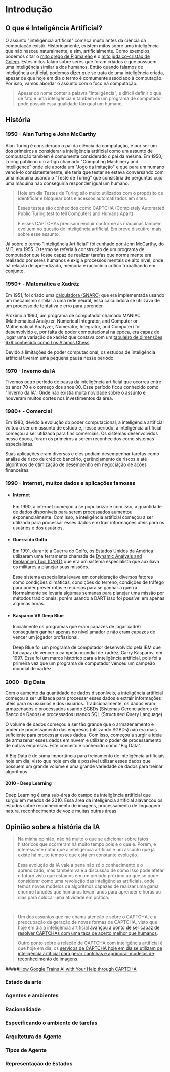 # Introdução

## O que é Inteligência Artificial?

O assunto "inteligência artificial" começa muito antes da ciência da computação
existir. Históricamente, existem mitos sobre uma inteligência que não nasceu
naturalmente, e sim, artificialmente. Como exemplos, podemos citar o [mito grego
 de Pigmaleão](https://pt.wikipedia.org/wiki/Pigmale%C3%A3o) e o [mito judaico-cristão de Golem](https:/www.nationalgeographic.pt/historia/o-golem-um-homem-barro-no-gueto-praga_2907).
Estes mitos falam sobre seres que foram criados e que possuem uma inteligência
similar a dos humanos. Então quando falamos de inteligência artificial, podemos
dizer que se trata de uma inteligência criada, apesar de que hoje em dia o termo
é comumente associado à computação. Por isso, vamos abordar o assunto com o foco
na computação.

> Apesar do nome conter a palavra "inteligência", é difícil definir o que de fato
> é uma inteligência e também se um programa de computador pode possuir essa qualidade
> tão qual um humano.

## História

### 1950 - Alan Turing e John McCarthy

Alan Turing é considerado o pai da ciência da computação, e por ser um dos
primeiros a considerar a inteligência artificial como um assunto de computação
também é comumente considerado o pai da mesma. Em 1950, Turing publicou um 
artigo chamado "Computing Machinery and Intelligence" onde ele aborda um
"Jogo da Imitação" e que para um humano vencê-lo consistentemente, ele teria
que testar se estava conversando com uma máquina usando o "Teste de Turing"
que consistiria de perguntas cujo uma máquina não conseguiria responder igual
um humano.

> Hoje em dia Testes de Turing são muito utilizados com o propósito de 
> identificar e bloquear bots e acessos automatizados em sites.
> 
> Esses testes são conhecidos como CAPTCHA (Completely Automated Public Turing test to tell Computers and Humans Apart).
> 
> E esses CAPTCHAs precisam evoluir conforme as máquinas também evoluem no
> quesito de inteligência artificial. Em breve discutirei mais sobre esse assunto.

Já sobre o termo "Inteligência Artificial" foi cunhado por John McCarthy, 
do MIT, em 1955. O termo se referia à construção de um programa de computador
que fosse capaz de realizar tarefas que normalmente era realizado por seres
humanos e exigia processos mentais de alto nível, onde há relação de 
aprendizado, memória e raciocínio crítico trabalhando em conjunto.

### 1950+ - Matemática e Xadrêz

Em 1951, foi criado uma [calculadora (SNARC)](https://zahid-parvez.medium.com/history-of-ai-the-first-neural-network-computer-marvin-minsky-231c8bd58409) que era implementada usando um mecanismo
similar a uma rede neural, essa calculadora se utilizava de um processo de
tentativa e erro para aprender.

Próximo a 1960, um programa de computador chamado MANIAC 
(Mathematical Analyzer, Numerical Integrator, and Computer or 
Mathematical Analyzer, Numerator, Integrator, and Computer)
foi desenvolvido e, por falta de poder computacional na época, era capaz de jogar
uma variação de xadrêz que contava com um [tabuleiro de dimensões 6x6 
conhecido como Los Alamos Chess](https://discover.lanl.gov/publications/at-the-bradbury/2023-aug/maniac-chess/).

Devido à limitações de poder computacional, os estudos de inteligência 
artificial tiveram uma pequena pausa nesse período.

### 1970 - Inverno da IA

Tivemos outro período de pausa da inteligência artificial que ocorreu entre os anos 70 e o começo dos anos 80. Esse período ficou conhecido como "Inverno da IA". Onde não
existia muita novidade sobre o assunto e houveram muitos cortes nos investimentos
da área.

### 1980+ - Comercial

Em 1980, devido à evolução do poder computacional, a inteligência artificial
voltou a ser um assunto de estudo e, nesse período, a inteligência artificial
começou a ser utilizada para fins comerciais. Os sistemas desenvolvidos nessa
 época, foram os primeiros a serem reconhecidos como sistemas especialistas.

Suas aplicações eram diversas e eles podiam desempenhar tarefas como
análise de risco de crédico bancário, gerênciamento de riscos e até algoritmos
de otimização de desempenho em negociação de ações financeiras.


### 1990 - Internet, muitos dados e aplicações famosas

- #### Internet

    Em 1990, a internet começou a se popularizar e com isso, a quantidade de
    dados disponíveis para serem processados aumentou exponencialmente. 
    Com isso, a inteligência artificial começou a ser utilizada para processar
    esses dados e extrair informações úteis para os usuários e dos usuários.

- #### Guerra do Golfo

    Em 1991, durante a Guerra do Golfo, os Estados Unidos da América utilizaram
    uma ferramenta chamada de [Dynamic Analysis and Replanning Tool (DART)](https://en.wikipedia.org/wiki/Dynamic_Analysis_and_Replanning_Tool) que
    era um sistema especialista que auxiliava os militares a planejar suas missões.

    Esse sistema especialista levava em consideração diversos fatores como
    condições climáticas, condições do terreno, condições de tráfego para poder
    prever rotas e recursos para se ganhar a guerra. Normalmente se levaria algumas
    semanas para planejar uma missão por métodos tradicionais, porém usando a DART
    isso foi possível em apenas algumas horas.


- #### Kasparov VS Deep Blue
    
    Inicialmente os programas que eram capazes de jogar xadrêz conseguiam ganhar
    apenas no nível amador e não eram capazes de vencer um jogador profissional. 

    Deep Blue foi um programa de computador desenvolvido pela IBM que foi capaz de
    vencer o campeão mundial de xadrêz, Garry Kasparov, em 1997. 
    Esse foi um marco histórico para a inteligência artificial, pois foi a primeira vez que um programa de computador venceu um campeão mundial de xadrêz.

### 2000 - Big Data

Com o aumento da quantidade de dados disponíveis, a inteligência artificial
começou a ser utilizada para processar esses dados e extrair informações úteis
para os usuários e dos usuários. Tradicionalmente, os dados eram armazenados e
processados usando SGBDs (Sistemas Gerenciadores de Banco de Dados) e processados
usando SQL (Structured Query Language).

O volume de dados começou a ser tão grande que o armazenamento e poder de
processamento das empresas (utilizando SGBDs) não era mais suficiente para 
processar esses dados.
Com isso, começou a surgir a ideia de armazenar
esses dados em nuvem e utilizar o poder de processamento de outras empresas.
Este conceito é conhecido como "Big Data".

A Big Data é de suma importância para treinamento de inteligência artificiais
hoje em dia, visto que hoje em dia é possível utilizar esses dados que possuem
um grande volume e uma grande variedade de dados para treinar algoritmos.

#### 2010 - Deep Learning

Deep Learning é uma sub-área do campo da inteligência artificial que surgiu
em meados de 2010. Essa área da inteligência artificial alavancou os estudos
sobre reconhecimento de imagens, processamento de linguagem natura, 
reconhecimento de voz e muitas outras áreas.


## Opinião sobre a história da IA

> Na minha opinião, não há muito o que se adicionar sobre fatos históricos que 
> ocorreram há muito tempo pois é o que é. Porém, é interessante notar que
> a inteligência artificial é um assunto que já existe há muito tempo e que
> está em constante evolução.
>
> Essa evolução da IA vale a pena não só o 
> conhecimento e o aprendizado, mas também vale a discussão de como isso pode 
> afetar o futuro visto que estamos em um período próximo ao que se pode considerar
> como uma revolução das inteligências artificiais, onde temos novos modelos de
> algoritmos capazes de realizar uma gama enorme funções que humanos levam
> anos para aprender e horas ou dias para colocar uma atividade em prática.

</br>

> Um dos assuntos que me chama atenção é sobre o CAPTCHA, e a preocupação da
> geração de novas formas de CAPTCHA, visto que hoje em dia a inteligência
> artificial [avançou a ponto de ser capaz de resolver CAPTCHAs com uma taxa de
> acerto melhor que humanos](https://qz.com/ai-bots-recaptcha-turing-test-websites-authenticity-1850734350).
>
> Outro ponto sobre a relação de CAPTCHA com inteligência artificial é que
> hoje em dia, os [serviços de CAPTCHA hoje em dia se utilizam de inteligência
> artificial para gerar captchas e aprimorar modelos de reconhecimento de imagens](https://www.google.com/recaptcha/intro/?zbcode=inc5000#:~:text=Every%20time%20our%20CAPTCHAs%20are%20solved%2C%20that%20human%20effort%20helps%20digitize%20text%2C%20annotate%20images%2C%20and%20build%20machine%20learning%20datasets.%20This%20in%20turn%20helps%20preserve%20books%2C%20improve%20maps%2C%20and%20solve%20hard%20AI%20problems.).
>
>
#####[How Google Trains AI with Your Help through CAPTCHA](https://medium.com/@yennhi95zz/how-google-trains-ai-with-your-help-through-captcha-876cb4eb4d01)


### Estado da arte

### Agentes e ambientes

### Racionalidade

### Especificando o ambiente de tarefas

### Arquitetura do Agente

### Tipos de Agente

### Representação de Estados


